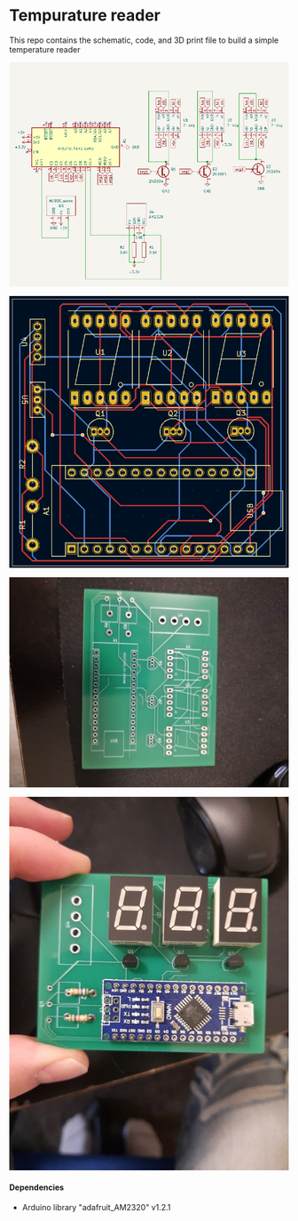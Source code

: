 # Tempurature reader

This repo contains the schematic, code, and 3D print file to build a simple temperature reader

![alt text](https://github.com/samdojo/temp_reader/blob/main/schematics/schematic.png)

![alt text](https://github.com/samdojo/temp_reader/blob/main/schematics/PCB_layout.png)

![alt text](https://github.com/samdojo/temp_reader/blob/main/PCB.jpg)

![alt text](https://github.com/samdojo/temp_reader/blob/main/board_with_components.jpg)

#### Dependencies
- Arduino library "adafruit_AM2320" v1.2.1
